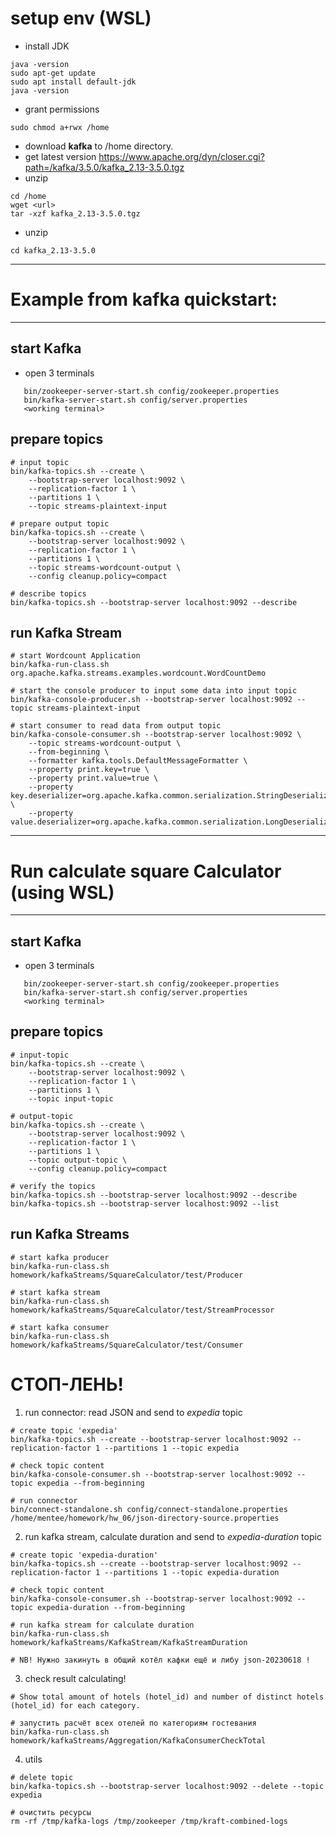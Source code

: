 # setup env (WSL)
- install JDK
```shell
java -version
sudo apt-get update
sudo apt install default-jdk
java -version
```
- grant permissions
```shell
sudo chmod a+rwx /home
```
- download **kafka** to /home directory.
- get latest version https://www.apache.org/dyn/closer.cgi?path=/kafka/3.5.0/kafka_2.13-3.5.0.tgz
- unzip
```shell
cd /home
wget <url>
tar -xzf kafka_2.13-3.5.0.tgz
```
- unzip
```commandline
cd kafka_2.13-3.5.0
```


---
# Example from kafka quickstart:

---
## start Kafka
- open 3 terminals
```shell
   bin/zookeeper-server-start.sh config/zookeeper.properties 
   bin/kafka-server-start.sh config/server.properties
   <working terminal>
```

## prepare topics
```shell
# input topic
bin/kafka-topics.sh --create \
    --bootstrap-server localhost:9092 \
    --replication-factor 1 \
    --partitions 1 \
    --topic streams-plaintext-input

# prepare output topic
bin/kafka-topics.sh --create \
    --bootstrap-server localhost:9092 \
    --replication-factor 1 \
    --partitions 1 \
    --topic streams-wordcount-output \
    --config cleanup.policy=compact

# describe topics
bin/kafka-topics.sh --bootstrap-server localhost:9092 --describe
```

## run Kafka Stream
```shell
# start Wordcount Application
bin/kafka-run-class.sh org.apache.kafka.streams.examples.wordcount.WordCountDemo

# start the console producer to input some data into input topic
bin/kafka-console-producer.sh --bootstrap-server localhost:9092 --topic streams-plaintext-input

# start consumer to read data from output topic
bin/kafka-console-consumer.sh --bootstrap-server localhost:9092 \
    --topic streams-wordcount-output \
    --from-beginning \
    --formatter kafka.tools.DefaultMessageFormatter \
    --property print.key=true \
    --property print.value=true \
    --property key.deserializer=org.apache.kafka.common.serialization.StringDeserializer \
    --property value.deserializer=org.apache.kafka.common.serialization.LongDeserializer
```

---
# Run calculate square Calculator (using WSL)

---
## start Kafka
- open 3 terminals
```shell
   bin/zookeeper-server-start.sh config/zookeeper.properties 
   bin/kafka-server-start.sh config/server.properties
   <working terminal>
```

## prepare topics
```shell
# input-topic
bin/kafka-topics.sh --create \
    --bootstrap-server localhost:9092 \
    --replication-factor 1 \
    --partitions 1 \
    --topic input-topic

# output-topic
bin/kafka-topics.sh --create \
    --bootstrap-server localhost:9092 \
    --replication-factor 1 \
    --partitions 1 \
    --topic output-topic \
    --config cleanup.policy=compact

# verify the topics
bin/kafka-topics.sh --bootstrap-server localhost:9092 --describe
bin/kafka-topics.sh --bootstrap-server localhost:9092 --list
```

## run Kafka Streams
```shell
# start kafka producer
bin/kafka-run-class.sh homework/kafkaStreams/SquareCalculator/test/Producer

# start kafka stream
bin/kafka-run-class.sh homework/kafkaStreams/SquareCalculator/test/StreamProcessor

# start kafka consumer
bin/kafka-run-class.sh homework/kafkaStreams/SquareCalculator/test/Consumer

```

# СТОП-ЛЕНЬ!

1. run connector: read JSON and send to _expedia_ topic
```shell
# create topic 'expedia'
bin/kafka-topics.sh --create --bootstrap-server localhost:9092 --replication-factor 1 --partitions 1 --topic expedia

# check topic content
bin/kafka-console-consumer.sh --bootstrap-server localhost:9092 --topic expedia --from-beginning

# run connector
bin/connect-standalone.sh config/connect-standalone.properties /home/mentee/homework/hw_06/json-directory-source.properties
```

2. run kafka stream, calculate duration and send to _expedia-duration_ topic
```shell
# create topic 'expedia-duration'
bin/kafka-topics.sh --create --bootstrap-server localhost:9092 --replication-factor 1 --partitions 1 --topic expedia-duration

# check topic content
bin/kafka-console-consumer.sh --bootstrap-server localhost:9092 --topic expedia-duration --from-beginning

# run kafka stream for calculate duration
bin/kafka-run-class.sh homework/kafkaStreams/KafkaStream/KafkaStreamDuration

# NB! Нужно закинуть в общий котёл кафки ещё и либу json-20230618 !
```

3. check result calculating!
```shell
# Show total amount of hotels (hotel_id) and number of distinct hotels (hotel_id) for each category.

# запустить расчёт всех отелей по категориям гостевания
bin/kafka-run-class.sh homework/kafkaStreams/Aggregation/KafkaConsumerCheckTotal
```

4. utils
```shell
# delete topic
bin/kafka-topics.sh --bootstrap-server localhost:9092 --delete --topic expedia

# очистить ресурсы
rm -rf /tmp/kafka-logs /tmp/zookeeper /tmp/kraft-combined-logs
```
